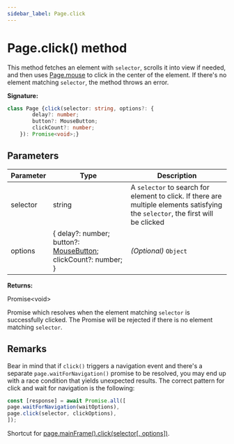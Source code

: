 ```yaml
---
sidebar_label: Page.click
---
```

# Page.click() method

This method fetches an element with `selector`, scrolls it into view if needed, and then uses [Page.mouse](./puppeteer.page.mouse.md) to click in the center of the element. If there's no element matching `selector`, the method throws an error.

**Signature:**

```typescript
class Page {click(selector: string, options?: {
        delay?: number;
        button?: MouseButton;
        clickCount?: number;
    }): Promise<void>;}
```

## Parameters

|  Parameter | Type | Description |
|  --- | --- | --- |
|  selector | string | A <code>selector</code> to search for element to click. If there are multiple elements satisfying the <code>selector</code>, the first will be clicked |
|  options | { delay?: number; button?: [MouseButton](./puppeteer.mousebutton.md); clickCount?: number; } | <i>(Optional)</i> <code>Object</code> |

**Returns:**

Promise&lt;void&gt;

Promise which resolves when the element matching `selector` is successfully clicked. The Promise will be rejected if there is no element matching `selector`.

## Remarks

Bear in mind that if `click()` triggers a navigation event and there's a separate `page.waitForNavigation()` promise to be resolved, you may end up with a race condition that yields unexpected results. The correct pattern for click and wait for navigation is the following:

```ts
const [response] = await Promise.all([
page.waitForNavigation(waitOptions),
page.click(selector, clickOptions),
]);
```
Shortcut for [page.mainFrame().click(selector\[, options\])](./puppeteer.frame.click.md).

